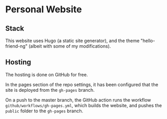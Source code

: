 # Personal Website

## Stack

This website uses Hugo (a static site generator), and the theme "hello-friend-ng" (albeit with some of my modifications).

## Hosting

The hosting is done on GitHub for free.

In the pages section of the repo settings, it has been configured that the site is deployed from the `gh-pages` branch.

On a push to the master branch, the GitHub action runs the workflow `github/workflows/gh-pages.yml`, which builds the website, and pushes the `public` folder to the `gh-pages` branch.
